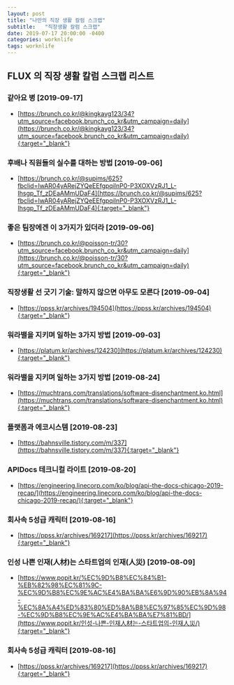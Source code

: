 ```yaml
---
layout: post
title: "나만의 직장 생활 칼럼 스크랩"
subtitle:   "직장생활 칼럼 스크랩"
date: 2019-07-17 20:00:00 -0400
categories: worknlife
tags: worknlife
---
```


## FLUX 의 직장 생활 칼럼 스크랩 리스트

### 같아요 병 [2019-09-17]
- [https://brunch.co.kr/@kingkayg123/34?utm_source=facebook.brunch_co_kr&utm_campaign=daily](https://brunch.co.kr/@kingkayg123/34?utm_source=facebook.brunch_co_kr&utm_campaign=daily){:target="_blank"}

### 후배나 직원들의 실수를 대하는 방법 [2019-09-06]
- [https://brunch.co.kr/@supims/625?fbclid=IwAR04yARejZYQeEEfgpqilnP0-P3XOXVzRJ1_L-Ihsgp_Tf_zDEaAMmUDaF4](https://brunch.co.kr/@supims/625?fbclid=IwAR04yARejZYQeEEfgpqilnP0-P3XOXVzRJ1_L-Ihsgp_Tf_zDEaAMmUDaF4){:target="_blank"}

### 좋은 팀장에겐 이 3가지가 있더라 [2019-09-06]
- [https://brunch.co.kr/@poisson-tr/30?utm_source=facebook.brunch_co_kr&utm_campaign=daily](https://brunch.co.kr/@poisson-tr/30?utm_source=facebook.brunch_co_kr&utm_campaign=daily){:target="_blank"}

### 직장생활 선 긋기 기술: 말하지 않으면 아무도 모른다 [2019-09-04]
- [https://ppss.kr/archives/194504](https://ppss.kr/archives/194504){:target="_blank"}

### 워라밸을 지키며 일하는 3가지 방법 [2019-09-03]
- [https://platum.kr/archives/124230](https://platum.kr/archives/124230){:target="_blank"}

### 워라밸을 지키며 일하는 3가지 방법 [2019-08-24]
- [https://muchtrans.com/translations/software-disenchantment.ko.html](https://muchtrans.com/translations/software-disenchantment.ko.html){:target="_blank"}

### 플랫폼과 에코시스템 [2019-08-23]
- [https://bahnsville.tistory.com/m/337](https://bahnsville.tistory.com/m/337){:target="_blank"}

### APIDocs 테크니컬 라이트 [2019-08-20]
- [https://engineering.linecorp.com/ko/blog/api-the-docs-chicago-2019-recap/](https://engineering.linecorp.com/ko/blog/api-the-docs-chicago-2019-recap/){:target="_blank"}

### 회사속 5성급 캐릭터 [2019-08-16]
- [https://ppss.kr/archives/169217](https://ppss.kr/archives/169217){:target="_blank"}

### 인성 나쁜 인재(人材)는 스타트업의 인재(人災) [2019-08-09]
- [https://www.popit.kr/%EC%9D%B8%EC%84%B1-%EB%82%98%EC%81%9C-%EC%9D%B8%EC%9E%AC%E4%BA%BA%E6%9D%90%EB%8A%94-%EC%8A%A4%ED%83%80%ED%8A%B8%EC%97%85%EC%9D%98-%EC%9D%B8%EC%9E%AC%E4%BA%BA%E7%81%BD/](https://www.popit.kr/인성-나쁜-인재人材는-스타트업의-인재人災/){:target="_blank"}

### 회사속 5성급 캐릭터 [2019-08-16]
- [https://ppss.kr/archives/169217](https://ppss.kr/archives/169217){:target="_blank"}

